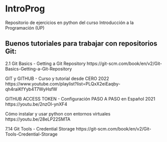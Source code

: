 <h1>IntroProg</h1>
<p>
Repositorio de ejercicios en python del curso Introducción a la Programación (UP)
</p>
<h2>
Buenos tutoriales para trabajar con repositorios Git:
</h2>
<p>
2.1 Git Basics - Getting a Git Repository
https://git-scm.com/book/en/v2/Git-Basics-Getting-a-Git-Repository
</p>
<p>
GIT y GITHUB - Curso y tutorial desde CERO 2022
https://www.youtube.com/playlist?list=PLQxX2eiEaqby-qh4raiKfYyb4T7WyHsfW
</p>
<p>
GITHUB ACCESS TOKEN - Configuración PASO A PASO en Español 2021
https://youtu.be/2nzOI-ynXF4
</p>
<p>
Cómo instalar y usar python con entornos virtuales
https://youtu.be/28eLP22SMTA
</p>
<p>
7.14 Git Tools - Credential Storage
https://git-scm.com/book/en/v2/Git-Tools-Credential-Storage
</p>
